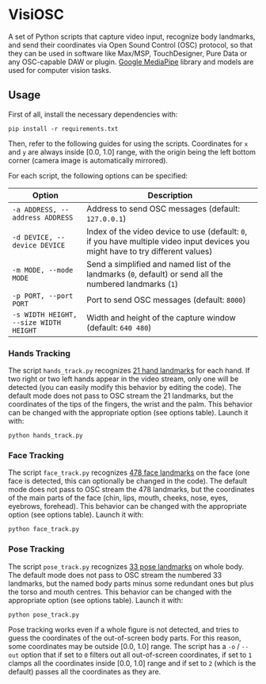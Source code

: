 # VisiOSC

A set of Python scripts that capture video input, recognize body landmarks, and send their coordinates via Open Sound Control (OSC) protocol, so that they can be used in software like Max/MSP, TouchDesigner, Pure Data or any OSC-capable DAW or plugin.
[Google MediaPipe](https://ai.google.dev/edge/mediapipe/solutions/guide) library and models are used for computer vision tasks.

## Usage

First of all, install the necessary dependencies with:

`pip install -r requirements.txt`

Then, refer to the following guides for using the scripts.
Coordinates for `x` and `y` are always inside [0.0, 1.0] range, with the origin being the left bottom corner (camera image is automatically mirrored).

For each script, the following options can be specified:

| Option                         | Description                                      |
|--------------------------------|--------------------------------------------------|
| `-a ADDRESS, --address ADDRESS`| Address to send OSC messages (default: `127.0.0.1`) |
| `-d DEVICE, --device DEVICE`   | Index of the video device to use (default: `0`, if you have multiple video input devices you might have to try different values)  |
| `-m MODE, --mode MODE`         | Send a simplified and named list of the landmarks (`0`, default) or send all the numbered landmarks (`1`)     |
| `-p PORT, --port PORT`         | Port to send OSC messages (default: `8000`)     |
| `-s WIDTH HEIGHT, --size WIDTH HEIGHT` | Width and height of the capture window (default: `640 480`) |

### Hands Tracking

The script `hands_track.py` recognizes [21 hand landmarks](https://ai.google.dev/edge/mediapipe/solutions/vision/hand_landmarker/index#models) for each hand. If two right or two left hands appear in the video stream, only one will be detected (you can easily modify this behavior by editing the code). The default mode does not pass to OSC stream the 21 landmarks, but the coordinates of the tips of the fingers, the wrist and the palm. This behavior can be changed with the appropriate option (see options table). Launch it with:

`python hands_track.py`

### Face Tracking

The script `face_track.py` recognizes [478 face landmarks](https://storage.googleapis.com/mediapipe-assets/documentation/mediapipe_face_landmark_fullsize.png) on the face (one face is detected, this can optionally be changed in the code). The default mode does not pass to OSC stream the 478 landmarks, but the coordinates of the main parts of the face (chin, lips, mouth, cheeks, nose, eyes, eyebrows, forehead). This behavior can be changed with the appropriate option (see options table). Launch it with:

`python face_track.py`

### Pose Tracking

The script `pose_track.py` recognizes [33 pose landmarks](https://ai.google.dev/edge/mediapipe/solutions/vision/pose_landmarker#pose_landmarker_model) on whole body. The default mode does not pass to OSC stream the numbered 33 landmarks, but the named body parts minus some redundant ones but plus the torso and mouth centres. This behavior can be changed with the appropriate option (see options table). Launch it with:

`python pose_track.py`

Pose tracking works even if a whole figure is not detected, and tries to guess the coordinates of the out-of-screen body parts. For this reason, some coordinates may be outside [0.0, 1.0] range. The script has a `-o` / `--out` option that if set to `0` filters out all out-of-screen coordinates, if set to `1` clamps all the coordinates inside [0.0, 1.0] range and if set to `2` (which is the default) passes all the coordinates as they are.
